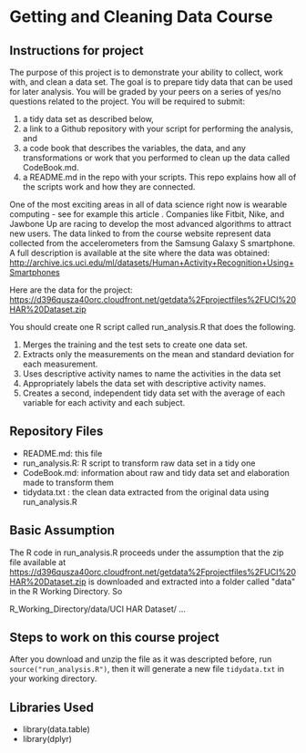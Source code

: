 # Getting and Cleaning Data Course

## Instructions for project
The purpose of this project is to demonstrate your ability to collect, work with, and clean a data set. The goal is to prepare tidy data that can be used for later analysis. You will be graded by your peers on a series of yes/no questions related to the project. You will be required to submit: 

1. a tidy data set as described below, 
2. a link to a Github repository with your script for performing the analysis, and 
3. a code book that describes the variables, the data, and any transformations or work that you performed to clean up the data called CodeBook.md. 
4. a README.md in the repo with your scripts. This repo explains how all of the scripts work and how they are connected.

One of the most exciting areas in all of data science right now is wearable computing - see for example this article . Companies like Fitbit, Nike, and Jawbone Up are racing to develop the most advanced algorithms to attract new users. The data linked to from the course website represent data collected from the accelerometers from the Samsung Galaxy S smartphone. A full description is available at the site where the data was obtained:
http://archive.ics.uci.edu/ml/datasets/Human+Activity+Recognition+Using+Smartphones

Here are the data for the project:
https://d396qusza40orc.cloudfront.net/getdata%2Fprojectfiles%2FUCI%20HAR%20Dataset.zip

You should create one R script called run_analysis.R that does the following.

1. Merges the training and the test sets to create one data set.
2. Extracts only the measurements on the mean and standard deviation for each measurement.
3. Uses descriptive activity names to name the activities in the data set
4. Appropriately labels the data set with descriptive activity names.
5. Creates a second, independent tidy data set with the average of each variable for each activity and each subject.

## Repository Files

- README.md: this file
- run_analysis.R: R script to transform raw data set in a tidy one
- CodeBook.md: information about raw and tidy data set and elaboration made to transform them
- tidydata.txt : the clean data extracted from the original data using run_analysis.R


## Basic Assumption
The R code in run_analysis.R proceeds under the assumption that the zip file available at https://d396qusza40orc.cloudfront.net/getdata%2Fprojectfiles%2FUCI%20HAR%20Dataset.zip is downloaded and extracted into a folder called "data" in the R Working Directory. So 

R_Working_Directory/data/UCI HAR Dataset/ ...

## Steps to work on this course project
After you download and unzip the file as it was descripted before, run `source("run_analysis.R")`, then it will generate a new file  `tidydata.txt` in your working directory.

## Libraries Used

- library(data.table)
- library(dplyr)
